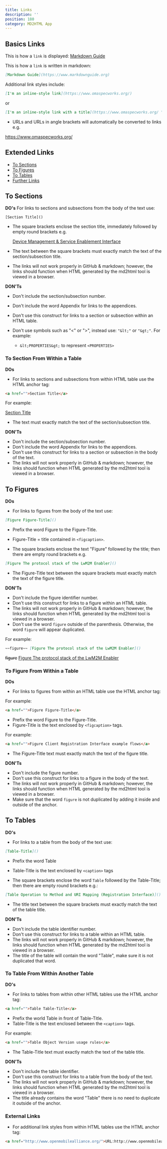 ```yaml
---
title: Links
description: ''
position: 180
category: MD2HTML App
---
```


## Basics Links
This is how a `link` is displayed:
[Markdown Guide](https://www.markdownguide.org)

This is how a `link` is written in markdown:
```md
[Markdown Guide](https://www.markdownguide.org)
```

Additional link styles include:

```md
[I'm an inline-style link](https://www.omaspecworks.org/)
```

or

```md
[I'm an inline-style link with a title](https://www.omaspecworks.org/ "OMA Homepage")
```

* URLs and URLs in angle brackets will automatically be converted to links e.g.

https://www.omaspecworks.org/

## Extended Links
* [To Sections](to-sections)
* [To Figures](to-figures)
* [To Tables](to-tables)
* [Further Links](further-links)

## To Sections
**DO's**
For links to sections and subsections from the body of the text use:

    [Section Title]()


* The square brackets enclose the section title, immediately followed by empty round brackets e.g.

    [Device Management & Service Enablement Interface]()


* The text between the square brackets must exactly match the text of the section/subsection title.
* The links will not work properly in GitHub & markdown; however, the links should function when HTML generated by the md2html tool is viewed in a browser.

**DON'Ts**

* Don't include the section/subsection number.
* Don't include the word Appendix for links to the appendices.
* Don't use this construct for links to a section or subsection within an HTML table.
* Don't use symbols such as "<" or ">", instead use: `"&lt;"` or `"&gt;"`. For example:

    * `&lt;PROPERTIES&gt;` to represent `<PROPERTIES>`

### To Section From Within a Table

**DOs**

* For links to sections and subsections from within HTML table use the HTML anchor tag:

```html
<a href="">Section Title</a>
```

For example:

<a href="">Section Title</a>

* The text must exactly match the text of the section/subsection title.

**DON'Ts**

* Don't include the section/subsection number.
* Don't include the word Appendix for links to the appendices.
* Don't use this construct for links to a section or subsection in the body of the text.
* The links will not work properly in GitHub & markdown; however, the links should function when HTML generated by the md2html tool is viewed in a browser.

## To Figures

**DOs**

* For links to figures from the body of the text use:

```md
[Figure Figure-Title]()
```

* Prefix the word Figure to the Figure-Title.
* Figure-Title = title contained in `<figcaption>`.

* The square brackets enclose the text "Figure" followed by the title; then there are empty round brackets e.g.

```md
[Figure The protocol stack of the LwM2M Enabler]()
```

* The Figure-Title text between the square brackets must exactly match the text of the figure title.

**DON'Ts**
* Don't include the figure identifier number.
* Don't use this construct for links to a figure within an HTML table.
* The links will not work properly in GitHub & markdown; however, the links should function when HTML generated by the md2html tool is viewed in a browser.
* Don't use the word `figure` outside of the parenthesis. Otherwise, the word `figure` will appear duplicated.

For example:

```md
~~figure~~ [Figure The protocol stack of the LwM2M Enabler]()
```

~~figure~~ [Figure The protocol stack of the LwM2M Enabler]()

### To Figure From Within a Table

**DOs**

* For links to figures from within an HTML table use the HTML anchor tag:

For example:

```html
<a href="">Figure Figure-Title</a>
```

* Prefix the word Figure to the Figure-Title.
* Figure-Title is the text enclosed by `<figcaption>` tags.

For example:

```html
<a href="">Figure Client Registration Interface example flows</a>
```

* The Figure-Title text must exactly match the text of the figure title.

**DON'Ts**

* Don't include the figure number.
* Don't use this construct for links to a figure in the body of the text.
* The links will not work properly in GitHub & markdown; however, the links should function when HTML generated by the md2html tool is viewed in a browser.
* Make sure that the word `figure` is not duplicated by adding it inside and outside of the anchor.


## To Tables

**DO's**

* For links to a table from the body of the text use:

```md
[Table-Title]()
```

* Prefix the word Table
* Table-Title is the text enclosed by `<caption>` tags


* The square brackets enclose the word `Table` followed by the Table-Title; then there are empty round brackets e.g.:

```md
[Table Operation to Method and URI Mapping (Registration Interface)]()
```

* The title text between the square brackets must exactly match the text of the table title.

**DON'Ts**

* Don't include the table identifier number.
* Don't use this construct for links to a table within an HTML table.
* The links will not work properly in GitHub & markdown; however, the links should function when HTML generated by the md2html tool is viewed in a browser.
* The title of the table will contain the word "Table", make sure it is not duplicated that word.

### To Table From Within Another Table

**DO's**

* For links to tables from within other HTML tables use the HTML anchor tag:

```html
<a href="">Table Table-Title</a>
```

* Prefix the world Table in front of Table-Title.
* Table-Title is the text enclosed between the `<caption>` tags.

For example:

```html
<a href="">Table Object Version usage rules</a>
```

* The Table-Title text must exactly match the text of the table title.

**DON'Ts**

* Don't include the table identifier.
* Don't use this construct for links to a table from the body of the text.
* The links will not work properly in GitHub & markdown; however, the links should function when HTML generated by the md2html tool is viewed in a browser.
* The title already contains the word "Table" there is no need to duplicate it outside of the anchor.

### External Links
* For additional link styles from within HTML tables use the HTML anchor tag:

```html
<a href="http://www.openmobilealliance.org/">URL:http://www.openmobilealliance.org/</a>
```




